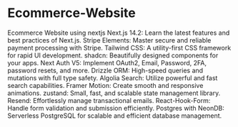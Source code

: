 # Ecommerce-Website
Ecommerce Website using nextjs
Next.js 14.2: Learn the latest features and best practices of Next.js.
Stripe Elements: Master secure and reliable payment processing with Stripe.
Tailwind CSS: A utility-first CSS framework for rapid UI development.
shadcn: Beautifully designed components for your apps.
Next Auth V5: Implement OAuth2, Email, Password, 2FA, password resets, and more.
Drizzle ORM: High-speed queries and mutations with full type safety.
Algolia Search: Utilize powerful and fast search capabilities.
Framer Motion: Create smooth and responsive animations.
zustand: Small, fast, and scalable state management library.
Resend: Effortlessly manage transactional emails.
React-Hook-Form: Handle form validation and submission efficiently.
Postgres with NeonDB: Serverless PostgreSQL for scalable and efficient database management.
